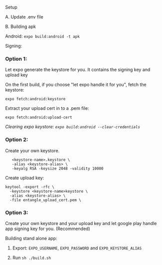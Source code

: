 Setup

A. Update .env file

B. Building apk

Android: `expo build:android -t apk`

Signing:

### Option 1:

Let expo generate the keystore for you. It contains the signing key and upload key

On the first build, if you choose "let expo handle it for you", fetch the keystore:

`expo fetch:android:keystore`

Extract your upload cert in to a .pem file:

`expo fetch:android:upload-cert`

_Clearing expo keystore: `expo build:android --clear-credentials`_

### Option 2:

Create your own keystore.

```keytool -genkey -v -keystore \
   <keystore-name>.keystore \
   -alias <keystore-alias> \
   -keyalg RSA -keysize 2048 -validity 10000
```

Create upload key:

```
keytool -export -rfc \
  -keystore <keystore-name>keystore \
  -alias <keystore-alias> \
  -file entangle_upload_cert.pem \
```

### Option 3:

Create your own keystore and your upload key and let google play handle app signing key for you. (Recommended)

Building stand alone app:

1. Export: `EXPO_USERNAME`, `EXPO_PASSWORD` and `EXPO_KEYSTORE_ALIAS`

2. Run `sh ./build.sh`
